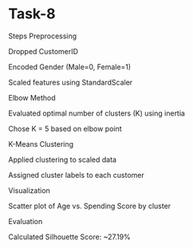 # Task-8
 Steps
Preprocessing

Dropped CustomerID

Encoded Gender (Male=0, Female=1)

Scaled features using StandardScaler

Elbow Method

Evaluated optimal number of clusters (K) using inertia

Chose K = 5 based on elbow point

K-Means Clustering

Applied clustering to scaled data

Assigned cluster labels to each customer

Visualization

Scatter plot of Age vs. Spending Score by cluster

Evaluation

Calculated Silhouette Score: ~27.19%
